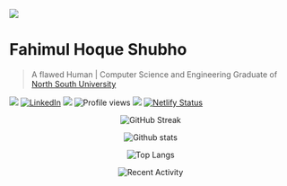 ![](https://i.ibb.co/NCYptCh/banner.jpg)

# Fahimul Hoque Shubho

> A flawed Human | Computer Science and Engineering
Graduate of [North South University](http://www.northsouth.edu/)

  ![ ](https://img.shields.io/github/followers/FHShubho?style=social) [![LinkedIn](https://img.shields.io/badge/--linkedin?label=LinkedIn&logo=LinkedIn&style=social)](https://www.linkedin.com/in/fhshubho/) ![](https://img.shields.io/twitter/url?style=social&url=https%3A%2F%2Ftwitter.com%2FFHShubho) ![Profile views](https://gpvc.arturio.dev/FHShubho) [![](https://img.shields.io/website?url=https%3A%2F%2Ffhshubho.netlify.app%2F)](https://fhshubho.netlify.app/) [![Netlify Status](https://api.netlify.com/api/v1/badges/a95cabd3-0fd3-49fb-a95f-e2dde461c57b/deploy-status)](https://fhshubho.netlify.app/)
  
<div align="center">
  
![GitHub Streak](http://github-readme-streak-stats.herokuapp.com?user=fhshubho&theme=ayu-light) 

![Github stats](https://github-readme-stats.vercel.app/api?username=FHShubho&show_icons=true&hide_border=true) 

![Top Langs](https://github-readme-stats.vercel.app/api/top-langs/?username=FHShubho&layout=compact&hide=css&hide_border=true)
  
![Recent Activity](https://activity-graph.herokuapp.com/graph?username=fhshubho&&bg_color=f9fdff&color=488fee&line=119940custom_title=Recent-Activity)

</div>
